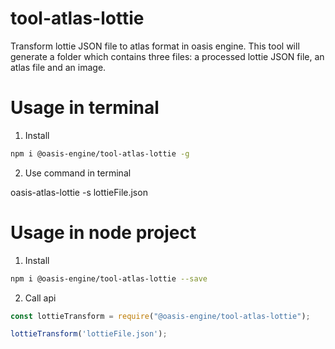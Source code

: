 # tool-atlas-lottie

Transform lottie JSON file to atlas format in oasis engine. This tool will generate a folder which contains three files: a processed lottie JSON file, an atlas file and an image.

# Usage in terminal

1. Install

```bash
npm i @oasis-engine/tool-atlas-lottie -g
```

2. Use command in terminal

oasis-atlas-lottie -s lottieFile.json

# Usage in node project

1. Install

```bash
npm i @oasis-engine/tool-atlas-lottie --save
```

2. Call api

```javascript
const lottieTransform = require("@oasis-engine/tool-atlas-lottie");

lottieTransform('lottieFile.json'); 
```